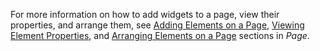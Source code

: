 For more information on how to add widgets to a page, view their properties, and arrange them, see [Adding Elements on a Page](/refguide8/page/#add-elements), [Viewing Element Properties](/refguide8/page/#view-properties), and [Arranging Elements on a Page](/refguide8/page/#arrange-elements) sections in *Page*.
